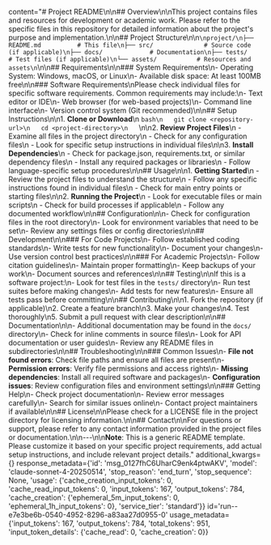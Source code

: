 content="# Project README\n\n## Overview\n\nThis project contains files and resources for development or academic work. Please refer to the specific files in this repository for detailed information about the project's purpose and implementation.\n\n## Project Structure\n\n```\nproject/\n├── README.md          # This file\n├── src/              # Source code (if applicable)\n├── docs/             # Documentation\n├── tests/            # Test files (if applicable)\n└── assets/           # Resources and assets\n```\n\n## Requirements\n\n### System Requirements\n- Operating System: Windows, macOS, or Linux\n- Available disk space: At least 100MB free\n\n### Software Requirements\nPlease check individual files for specific software requirements. Common requirements may include:\n- Text editor or IDE\n- Web browser (for web-based projects)\n- Command line interface\n- Version control system (Git recommended)\n\n## Setup Instructions\n\n1. **Clone or Download**\n   ```bash\n   git clone <repository-url>\n   cd <project-directory>\n   ```\n\n2. **Review Project Files**\n   - Examine all files in the project directory\n   - Check for any configuration files\n   - Look for specific setup instructions in individual files\n\n3. **Install Dependencies**\n   - Check for package.json, requirements.txt, or similar dependency files\n   - Install any required packages or libraries\n   - Follow language-specific setup procedures\n\n## Usage\n\n1. **Getting Started**\n   - Review the project files to understand the structure\n   - Follow any specific instructions found in individual files\n   - Check for main entry points or starting files\n\n2. **Running the Project**\n   - Look for executable files or main scripts\n   - Check for build processes if applicable\n   - Follow any documented workflow\n\n## Configuration\n\n- Check for configuration files in the root directory\n- Look for environment variables that need to be set\n- Review any settings files or config directories\n\n## Development\n\n### For Code Projects\n- Follow established coding standards\n- Write tests for new functionality\n- Document your changes\n- Use version control best practices\n\n### For Academic Projects\n- Follow citation guidelines\n- Maintain proper formatting\n- Keep backups of your work\n- Document sources and references\n\n## Testing\n\nIf this is a software project:\n- Look for test files in the `tests/` directory\n- Run test suites before making changes\n- Add tests for new features\n- Ensure all tests pass before committing\n\n## Contributing\n\n1. Fork the repository (if applicable)\n2. Create a feature branch\n3. Make your changes\n4. Test thoroughly\n5. Submit a pull request with clear description\n\n## Documentation\n\n- Additional documentation may be found in the `docs/` directory\n- Check for inline comments in source files\n- Look for API documentation or user guides\n- Review any README files in subdirectories\n\n## Troubleshooting\n\n### Common Issues\n- **File not found errors**: Check file paths and ensure all files are present\n- **Permission errors**: Verify file permissions and access rights\n- **Missing dependencies**: Install all required software and packages\n- **Configuration issues**: Review configuration files and environment settings\n\n### Getting Help\n- Check project documentation\n- Review error messages carefully\n- Search for similar issues online\n- Contact project maintainers if available\n\n## License\n\nPlease check for a LICENSE file in the project directory for licensing information.\n\n## Contact\n\nFor questions or support, please refer to any contact information provided in the project files or documentation.\n\n---\n\n**Note**: This is a generic README template. Please customize it based on your specific project requirements, add actual setup instructions, and include relevant project details." additional_kwargs={} response_metadata={'id': 'msg_0127fhC6UharC9enk4ptwAKV', 'model': 'claude-sonnet-4-20250514', 'stop_reason': 'end_turn', 'stop_sequence': None, 'usage': {'cache_creation_input_tokens': 0, 'cache_read_input_tokens': 0, 'input_tokens': 167, 'output_tokens': 784, 'cache_creation': {'ephemeral_5m_input_tokens': 0, 'ephemeral_1h_input_tokens': 0}, 'service_tier': 'standard'}} id='run--e7e3be6b-0540-4952-8296-a83aa27d0955-0' usage_metadata={'input_tokens': 167, 'output_tokens': 784, 'total_tokens': 951, 'input_token_details': {'cache_read': 0, 'cache_creation': 0}}